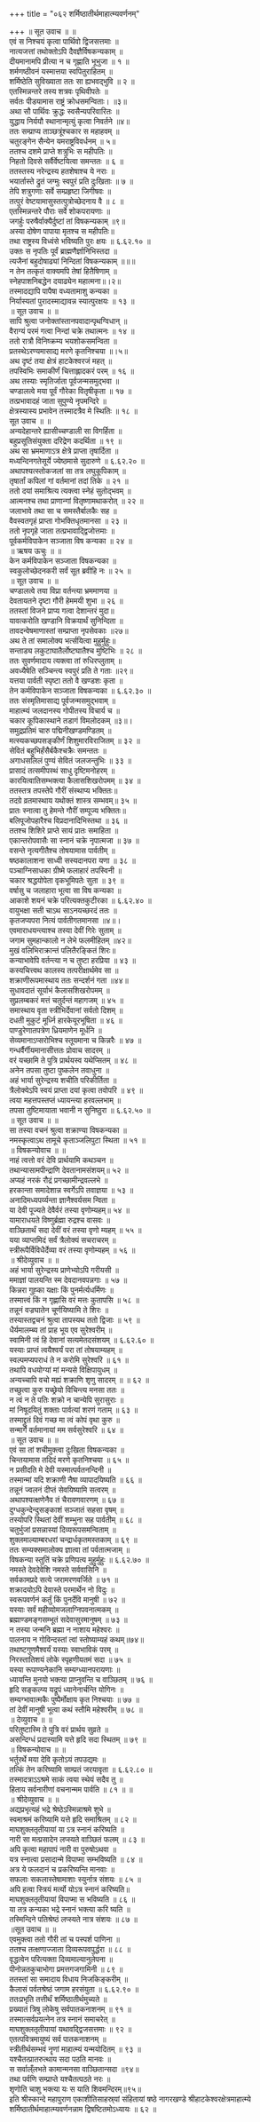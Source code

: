 +++
title = "०६२ शर्मिष्ठातीर्थमाहात्म्यवर्णनम्"

+++
॥ सूत उवाच ॥ ॥  
एवं स निश्चयं कृत्वा पार्थिवो द्विजसत्तमाः ॥  
नात्यजत्तां तथोक्तोऽपि दैवज्ञैर्विषकन्यकाम् ॥  
दीयमानामपि प्रीत्या न च गृह्णाति भूभुजा ॥ १ ॥  
शर्मणष्ठीवनं यस्मात्तया स्वपितुराहितम् ॥  
शर्मिष्ठेति सुविख्याता ततः सा ह्यभवद्भुवि ॥ २ ॥  
एतस्मिन्नन्तरे तस्य शत्रवः पृथिवीपतेः ॥  
सर्वतः पीडयामास राष्ट्रं क्रोधसमन्विताः। ॥३॥  
अथा सौ पार्थिवः क्रुद्धः स्वसैन्यपरिवारितः ॥  
युद्धाय निर्ययौ स्थानान्मृत्युं कृत्वा निवर्तने ॥४॥  
ततः सम्प्राप्य ताञ्छत्रूंश्चकार स महाहवम् ॥  
चतुरङ्गेन सैन्येन यमराष्ट्रविवर्धनम् ॥ ५॥  
ततश्च दशमे प्राप्ते शत्रुभिः स महीपतिः ॥  
निहतो दिवसे सर्वैर्वेष्टयित्वा समन्ततः ॥ ६ ॥  
ततस्तस्य नरेन्द्रस्य हतशेषाश्च ये नराः ॥  
भयार्तास्ते द्रुतं जग्मुः स्वपुरं प्रति दुःखिताः ॥ ७ ॥  
तेपि शत्रुगणाः सर्वे सम्प्रहृष्टा जिगीषवः ॥  
तत्पुरं वेष्टयामासुस्तत्पुत्रोच्छेदनाय वै ॥ ८ ॥  
एतस्मिन्नन्तरे पौराः सर्वे शोकपरायणाः ॥  
जगर्हुः परुषैर्वाक्यैर्दुष्टां तां विषकन्यकाम् ॥९॥  
अस्या दोषेण पापाया मृतश्च स महीपतिः॥  
तथा राष्ट्रस्य विध्वंसे भविष्यति पुरः क्षयः ॥ ६.६२.१० ॥  
उक्तः स नृपतिः पूर्वं ब्राह्मणैर्ज्ञानिभिस्तदा ॥  
त्यजैनां बहुदोषाढ्यां निन्दितां विषकन्यकाम् ॥॥॥  
न तेन तत्कृतं वाक्यमपि तेषां हितैषिणाम् ॥  
स्नेहपाशनिबद्धेन दयाढ्येन महात्मना॥।२॥  
तस्मादद्यापि पापैषा वध्यतामाशु कन्यका ॥  
निर्यास्यतां पुरादस्माद्यावन्न स्यात्पुरक्षयः ॥ १३ ॥  
॥ सूत उवाच ॥ ॥  
सापि श्रुत्वा जनोक्तांस्तानपवादान्पृथग्विधान् ॥  
वैराग्यं परमं गत्वा निन्दां चक्रे तथात्मनः ॥ १४ ॥  
ततो रात्रौ विनिष्क्रम्य भयशोकसमन्विता ॥  
प्रतस्थेऽरण्यमासाद्य मरणे कृतनिश्चया ॥।५॥  
अथ दृष्टं तया क्षेत्रं हाटकेश्वरजं महत् ॥  
तपस्विभिः समाकीर्णं चित्ताह्लादकरं परम् ॥ १६ ॥  
अथ तस्याः स्मृतिर्जाता पूर्वजन्मसमुद्भवा ॥  
चण्डालत्वे मया पूर्वं गौरेका वितृषीकृता ॥ १७ ॥  
तत्प्रभावादहं जाता सुपुण्ये नृपमन्दिरे ॥  
क्षेत्रस्यास्य प्रभावेन तस्मादत्रैव मे स्थितिः ॥ १८ ॥  
सूत उवाच ॥ ॥  
अन्यदेहान्तरे ह्यासीच्चण्डाली सा विगर्हिता ॥  
बहुप्रसूतिसंयुक्ता दरिद्रेण कदर्थिता ॥ १९ ॥  
अथ सा भ्रममाणाऽत्र क्षेत्रे प्राप्ता तृषार्दिता ॥  
मध्यन्दिनगतेसूर्ये ज्येष्ठमासे सुदारुणे ॥ ६.६२.२० ॥  
अथापश्यत्स्तोकजलां सा तत्र लघुकूपिकाम् ॥  
तृषार्तां कपिलां गां वर्तमानां तदां तिके ॥ २१ ॥  
ततो दयां समाश्रित्य त्यक्त्वा स्नेहं सुतोद्भवम् ॥  
आत्मनश्च तथा प्राणान्गां वितृष्णामथाकरोत् ॥ २२ ॥  
जलाभावे तथा सा च समस्तैर्बालकैः सह ॥  
वैवस्वतगृहं प्राप्ता गोभक्तिधृतमानसा ॥ २३ ॥  
ततो नृपगृहे जाता तत्प्रभावाद्द्विजोत्तमाः ॥  
पूर्वकर्मविपाकेन सञ्जाता विष कन्यका ॥ २४ ॥  
॥ ऋषय ऊचुः ॥ ॥  
केन कर्मविपाकेन सञ्जाता विषकन्यका ॥  
स्वकुलोच्छेदनकरी सर्वं सूत ब्रवीहि नः ॥ २५ ॥  
॥ सूत उवाच ॥ ॥  
चण्डालत्वे तया विप्रा वर्तन्त्या भ्रममाणया ॥  
देवतायतने दृष्टा गौरी हेममयी शुभा ॥ २६ ॥  
ततस्तां विजने प्राप्य गत्वा देशान्तरं मुदा॥  
यावत्करोति खण्डानि विक्रयार्थं सुनिन्दिता ॥  
तावदन्वेषमाणास्तां सम्प्राप्ता नृपसेवकाः ॥२७॥  
अथ ते तां समालोक्य भर्त्सयित्वा मुहुर्मुहुः॥  
सन्ताड्य लकुटाघातैर्लोष्टघातैश्च मुष्टिभिः ॥ २८ ॥  
ततः सुवर्णमादाय त्यक्त्वा तां रुधिरप्लुताम् ॥  
अवध्यैषेति सञ्चिन्त्य स्वपुरं प्रति ते गताः ॥२९॥  
यत्तया पार्वती स्पृष्टा ततो वै खण्डशः कृता ॥  
तेन कर्मविपाकेन सञ्जाता विषकन्यका ॥ ६.६२.३० ॥  
ततः संस्मृतिमासाद्य पूर्वजन्मसमुद्भवाम् ॥  
माहात्म्यं जलदानस्य गोपीतस्य विचार्य च ॥  
चकार कूपिकास्थाने तडागं विमलोदकम् ॥३॥।  
समुद्रप्रतिमं चारु पद्मिनीखण्डमण्डितम् ॥  
मत्स्यकच्छपसङ्कीर्णं शिशुमारविराजितम् ॥ ३२ ॥  
सेवितं बहुभिर्हंसैर्बकैश्चक्रैः समन्ततः ॥  
अगाधसलिलं पुण्यं सेवितं जलजन्तुभिः ॥ ३३ ॥  
प्रासादं तत्समीपस्थं साधु दृष्टिमनोहरम् ॥  
कारयित्वातिसम्भक्त्या कैलासशिखरोपमम् ॥ ३४ ॥  
ततस्तत्र तपस्तेपे गौरीं संस्थाप्य भक्तितः॥  
तदग्रे व्रतमास्थाय यथोक्तं शास्त्र सम्भवम्॥ ३५ ॥  
प्रातः स्नात्वा तु हेमन्ते गौरीं सम्पूज्य भक्तितः॥  
बलिपूजोपहारैश्च विप्रदानादिभिस्तथा ॥ ३६ ॥  
ततश्च शिशिरे प्राप्ते सायं प्रातः समाहिता ॥  
एकान्तरोपवासैः सा स्नानं चक्रे नृपात्मजा ॥ ३७ ॥  
वसन्ते नृत्यगीतैश्च तोषयामास पार्वतीम् ॥  
षष्ठकालाशना साध्वी सस्यदानपरा यणा ॥ ३८ ॥  
पञ्चाग्निसाधका ग्रीष्मे फलाहारं तपस्विनी ॥  
चकार श्रद्धयोपेता वृकभूमिपतेः सुता ॥ ३९ ॥  
वर्षासु च जलाहारा भूत्वा सा विष कन्यका ॥  
आकाशे शयनं चक्रे परित्यक्तकुटीरका ॥ ६.६२.४० ॥  
वायुभक्षा सती चाऽथ साऽनयच्छरदं ततः ॥  
कृतजप्यपरा नित्यं पार्वतीगतमानसा ॥४॥।  
एवमाराधयन्त्याश्च तस्या देवीं गिरेः सुताम् ॥  
जगाम सुमहान्कालो न लेभे फलमीहितम् ॥४२॥  
मुखं वलिभिराक्रान्तं पलितैरङ्कितं शिरः॥  
कन्याभावेपि वर्तन्त्या न च तुष्टा हरप्रिया ॥ ४३ ॥  
कस्यचित्त्वथ कालस्य तत्परीक्षार्थमेव सा ॥  
शक्राणीरूपमास्थाय ततः सन्दर्शनं गता ॥४४॥  
सुधावदातं सूर्याभं कैलासशिखरोपमम् ॥  
सुप्रलम्बकरं मत्तं चतुर्दन्तं महागजम् ॥ ४५ ॥  
समास्थाय वृता स्त्रीभिर्देवानां सर्वतो दिशम् ॥  
दधती मुकुटं मूर्ध्नि हारकेयूरभूषिता ॥ ४६ ॥  
पाण्डुरेणातपत्रेण ध्रियमाणेन मूर्धनि ॥  
सेव्यमानाऽप्सरोभिश्च स्तूयमाना च किन्नरैः ॥ ४७ ॥  
गन्धर्वैर्गीयमानासीत्ततः प्रोवाच सादरम् ॥  
वरं यच्छामि ते पुत्रि प्रार्थयस्व यथेप्सितम् ॥ ४८ ॥  
अनेन तपसा तुष्टा पुष्कलेन तवाधुना ॥  
अहं भार्या सुरेन्द्रस्य शचीति परिकीर्तिता ॥  
त्रैलोक्येऽपि स्वयं प्राप्ता दयां कृत्वा तवोपरि ॥ ४९ ॥  
त्वया महत्तपस्तप्तं ध्यायन्त्या हरवल्लभाम् ॥  
तपसा तुष्टिमायाता भवानी न सुनिष्ठुरा ॥ ६.६२.५० ॥  
॥ सूत उवाच ॥ ॥  
सा तस्या वचनं श्रुत्वा शक्राण्या विषकन्यका ॥  
नमस्कृत्वाऽथ तामूचे कृताञ्जलिपुटा स्थिता ॥ ५१ ॥  
॥ विषकन्योवाच ॥ ॥  
नाहं त्वत्तो वरं देवि प्रार्थयामि कथञ्चन ॥  
तथान्यासामपीन्द्राणि देवतानामसंशयम्॥ ५२ ॥  
अप्यहं नरकं रौद्रं प्रगच्छामीन्द्रवल्लभे ॥  
हरकान्ता समादेशान्न स्वर्गेऽपि तवाज्ञया ॥ ५३ ॥  
अनादिमध्यपर्य्यन्ता ज्ञानैश्वर्यसम न्विता ॥  
या देवी पूज्यते देवैर्वरं तस्या वृणोम्यहम्॥ ५४ ॥  
यामाराधयते विष्णुर्ब्रह्मा रुद्रश्च वासवः ॥  
वाञ्छितार्थं सदा देवीं वरं तस्या वृणो म्यहम् ॥ ५५ ॥  
यया व्याप्तमिदं सर्वं त्रैलोक्यं सचराचरम् ॥  
स्त्रीरूपैर्विविधैर्देव्या वरं तस्या वृणोम्यहम् ॥ ५६ ॥  
॥ श्रीदेव्युवाच ॥ ॥  
अहं भार्या सुरेन्द्रस्य प्राणेभ्योऽपि गरीयसी ॥  
ममाज्ञां पालयन्ति स्म देवदानवपन्नगाः ॥ ५७ ॥  
किन्नरा गुह्का यक्षाः किं पुनर्मर्त्यधर्मिणः ॥  
तस्मात्त्वं किं न गृह्णासि वरं मत्तः कुतापसि ॥ ५८ ॥  
तन्नूनं वज्रघातेन चूर्णयिष्यामि ते शिरः ॥  
तस्यास्तद्वचनं श्रुत्वा तापस्यथ ततो द्विजाः ॥ ५९ ॥  
धैर्यमालम्ब्य तां प्राह भूय एव सुरेश्वरीम् ॥  
स्वामिनी त्वं हि देवानां सत्यमेतदसंशयम् ॥ ६.६२.६० ॥  
यस्याः प्राप्तं त्वयैश्वर्यं परा तां तोषयाम्यहम् ॥  
स्वल्पमप्यपराधं ते न करोमि सुरेश्वरि ॥ ६१ ॥  
तथापि वधयोग्यां मां मन्यसे विक्षिपायुधम् ॥  
अन्यच्चापि वचो मह्यं शक्राणि शृणु सादरम् ॥ ॥ ६२ ॥  
तच्छुत्वा कुरु यच्छ्रेयो विचिन्त्य मनसा ततः ॥  
न त्वं न ते पतिः शक्रो न चान्येपि सुरासुराः ॥  
मां निषूदयितुं शक्ताः पार्वत्यां शरणं गताम् ॥ ६३ ॥  
तस्माद्द्रुतं दिवं गच्छ मा त्वं कोपं वृथा कुरु ॥  
सन्मार्गे वर्तमानायां मम सर्वसुरेश्वरि ॥ ६४ ॥  
॥ सूत उवाच ॥ ॥  
एवं सा तां शचीमुक्त्वा दुःखिता विषकन्यका ॥  
चिन्तयामास तदिदं मरणे कृतनिश्चया ॥ ६५ ॥  
न प्रसीदति मे देवी यस्मात्पर्वतनन्दिनी ॥  
तस्मान्मां यदि शक्राणी नैषा व्यापादयिष्यति ॥ ६६ ॥  
तन्नूनं ज्वलनं दीप्तं सेवयिष्यामि सत्वरम् ॥  
अथापश्यत्क्षणेनैव तं चैरावणवारणम् ॥ ६७ ॥  
दुग्धकुन्देन्दुसङ्काशं सञ्जातं सहसा वृषम् ॥  
तस्योपरि स्थितां देवीं शम्भुना सह पार्वतीम् ॥ ६८ ॥  
चतुर्भुजां प्रसन्नास्यां दिव्यरूपसमन्विताम् ॥  
शुक्लमाल्याम्बरधरां चन्द्रार्धकृतमस्तकाम् ॥ ६९ ॥  
ततः सम्यक्समालोक्य ज्ञात्वा तां पर्वतात्मजाम् ॥  
विषकन्या स्तुतिं चक्रे प्रणिपत्य मुहुर्मुहुः ॥ ६.६२.७० ॥  
नमस्ते देवदेवेशि नमस्ते सर्ववासिनि ॥  
सर्वकामप्रदे सत्ये जरामरणवर्जिते ॥ ७१ ॥  
शक्रादयोऽपि देवास्ते परमार्थेन नो विदुः ॥  
स्वरूपवर्णनं कर्तुं किं पुनर्देवि मानुषी ॥ ७२ ॥  
यस्याः सर्वं महीव्योमजलाग्निपवनात्मकम् ॥  
ब्रह्माण्डमङ्गसम्भूतं सदेवासुरमानुषम् ॥ ७३ ॥  
न तस्या जन्मनि ब्रह्मा न नाशाय महेश्वरः ॥  
पालनाय न गोविन्दस्तां त्वां स्तोष्याम्यहं कथम्॥७४॥  
तथाष्टगुणमैश्वर्यं यस्याः स्वाभाविकं परम् ॥  
निरस्तातिशयं लोके स्पृहणीयतमं सदा ॥ ७५ ॥  
यस्या रूपाण्यनेकानि सम्यग्ध्यानपरायणाः ॥  
ध्यायन्ति मुनयो भक्त्या प्राप्नुवन्ति च वाञ्छितम् ॥ ७६ ॥  
हृदि सङ्कल्प्य यद्रूपं ध्यानेनार्चन्ति योगिनः ॥  
सम्यग्भावात्मकैः पुष्पैर्मोक्षाय कृत निश्चयाः ॥ ७७ ॥  
तां देवीं मानुषी भूत्वा कथं स्तौमि महेश्वरीम् ॥ ७८ ॥  
॥ देव्युवाच ॥ ॥  
परितुष्टास्मि ते पुत्रि वरं प्रार्थय सुव्रते ॥  
असन्दिग्धं प्रदास्यामि यत्ते हृदि सदा स्थितम् ॥ ७९ ॥  
॥ विषकन्योवाच ॥ ॥  
भर्तुरर्थे मया देवि कृतोऽयं तपउद्यमः ॥  
तत्किं तेन करिष्यामि साम्प्रतं जरयावृता ॥ ६.६२.८० ॥  
तस्मादत्राऽऽश्रमे साकं त्वया स्थेयं सदैव तु ॥  
हिताय सर्वनारीणां वचनान्मम पार्वति ॥ ८१ ॥ ॥  
॥ श्रीदेव्युवाच ॥ ॥  
अद्यप्रभृत्यहं भद्रे श्रेष्ठेऽस्मिन्नाश्रमे शुभे ॥  
स्वमाश्रमं करिष्यामि यत्ते हृदि समाश्रितम् ॥ ८२ ॥  
माघशुक्लतृतीयायां या ऽत्र स्नानं करिष्यति ॥  
नारी सा मत्प्रसादेन लप्स्यते वाञ्छितं फलम् ॥ ८३ ॥  
अपि कृत्वा महापापं नारी वा पुरुषोऽथवा ॥  
यत्र स्नात्वा प्रसादान्मे विपाप्मा सम्भविष्यति ॥ ८४ ॥  
अत्र ये फलदानं च प्रकरिष्यन्ति मानवाः ॥  
सफलाः सकलास्तेषामाशाः स्युर्नात्र संशयः ॥ ८५ ॥  
अपि हत्वा स्त्रियं मर्त्यो योऽत्र स्नानं करिष्यति॥  
माघशुक्लतृतीयायां विपाप्मा स भविष्यति ॥ ८६ ॥  
या तत्र कन्यका भद्रे स्नानं भक्त्या करि ष्यति ॥  
तस्मिन्दिने पतिश्रेष्ठं लप्स्यते नात्र संशयः ॥ ८७ ॥  
॥सूत उवाच ॥ ॥  
एवमुक्त्वा ततो गौरी तां च पस्पर्श पाणिना ॥  
ततश्च तत्क्षणाज्जाता दिव्यरूपवपुर्द्धरा ॥ ८८ ॥  
वृद्धत्वेन परित्यक्ता दिव्यमाल्यानुलेपना ॥  
पीनोन्नतकुचाभोगा प्रमत्तगजगामिनी ॥ ८९ ॥  
ततस्तां सा समादाय विधाय निजकिङ्करीम् ॥  
कैलासं पर्वतश्रेष्ठं जगाम हरसंयुता ॥ ६.६२.९० ॥  
ततःप्रभृति तत्तीर्थं शर्मिष्ठातीर्थमुच्यते ॥  
प्रख्यातं त्रिषु लोकेषु सर्वपातकनाशनम् ॥ ९१ ॥  
तस्मात्सर्वप्रयत्नेन तत्र स्नानं समाचरेत् ॥  
माघशुक्लतृतीयायां यथावद्द्विजसत्तमाः ॥ ९२ ॥  
एतत्पवित्रमायुष्यं सर्व पातकनाशनम् ॥  
स्त्रीतीर्थसम्भवं नॄणां माहात्म्यं यन्मयोदितम् ॥ ९३ ॥  
यश्चैतत्प्रातरुत्थाय सदा पठति मानवः ॥  
स सर्वाल्ँलभते कामान्मनसा वाञ्छितान्सदा ॥९४॥  
तथा पर्वणि सम्प्राप्ते यश्चैतत्पठते नरः ॥  
शृणोति चाशु भक्त्या यः स याति शिवमन्दिरम्॥९५॥  
इति श्रीस्कान्दे महापुराण एकाशीतिसाहस्र्यां संहितायां षष्ठे नागरखण्डे श्रीहाटकेश्वरक्षेत्रमाहात्म्ये शर्मिष्ठातीर्थमाहात्म्यवर्णनन्नाम द्विषष्टितमोऽध्यायः ॥ ६२ ॥